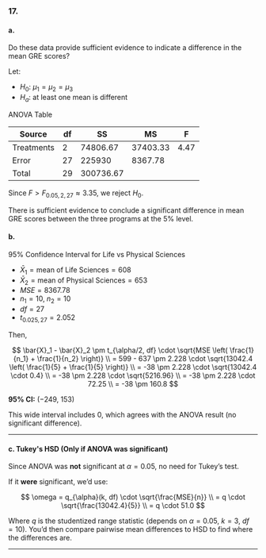 ### 17.

#### a. 

Do these data provide sufficient evidence to indicate a difference in the mean GRE scores?

Let:

- $H_0$: $\mu_1 = \mu_2 = \mu_3$  
- $H_a$: at least one mean is different

ANOVA Table

| Source      | df  | SS         | MS         | F     |
|-------------|-----|------------|------------|-------|
| Treatments  | 2   | 74806.67   | 37403.33   | 4.47  |
| Error       | 27  | 225930     | 8367.78    |       |
| Total       | 29  | 300736.67  |            |       |

Since $F > F_{0.05, 2, 27} \approx 3.35$, we reject $H_0$.  

There is sufficient evidence to conclude a significant difference in mean GRE scores between the three programs at the 5% level.

#### b. 

95% Confidence Interval for Life vs Physical Sciences

- $\bar{X}_1 = \text{mean of Life Sciences} = 608$
- $\bar{X}_2 = \text{mean of Physical Sciences} = 653$
- $MSE = 8367.78$
- $n_1 = 10$, $n_2 = 10$
- $df = 27$
- $t_{0.025, 27} = 2.052$

Then,

$$
\bar{X}_1 - \bar{X}_2 \pm t_{\alpha/2, df} \cdot \sqrt{MSE \left( \frac{1}{n_1} + \frac{1}{n_2} \right)} \\
= 599 - 637 \pm 2.228 \cdot \sqrt{13042.4 \left( \frac{1}{5} + \frac{1}{5} \right)} \\
= -38 \pm 2.228 \cdot \sqrt{13042.4 \cdot 0.4} \\
= -38 \pm 2.228 \cdot \sqrt{5216.96} \\
= -38 \pm 2.228 \cdot 72.25 \\
= -38 \pm 160.8
$$

**95% CI:** $(-249,\ 153)$

This wide interval includes 0, which agrees with the ANOVA result (no significant difference).

---

#### c. Tukey's HSD (Only if ANOVA was significant)

Since ANOVA was **not** significant at $\alpha = 0.05$, no need for Tukey’s test.

If it **were** significant, we’d use:

$$
\omega = q_{\alpha}(k, df) \cdot \sqrt{\frac{MSE}{n}} \\
= q \cdot \sqrt{\frac{13042.4}{5}} \\
= q \cdot 51.0
$$

Where $q$ is the studentized range statistic (depends on $\alpha = 0.05$, $k = 3$, $df = 10$). You’d then compare pairwise mean differences to HSD to find where the differences are.

---

